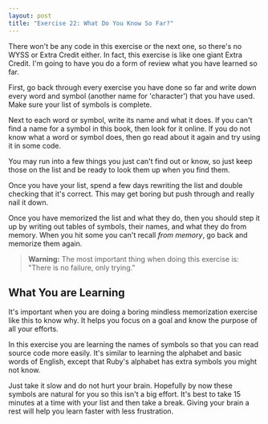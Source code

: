 ```yaml
---
layout: post
title: "Exercise 22: What Do You Know So Far?"
---
```


There won't be any code in this exercise or the next one, so there's no WYSS or Extra Credit either. In fact, this exercise is like one giant Extra Credit. I'm going to have you do a form of review what you have learned so far.

First, go back through every exercise you have done so far and write down every word and symbol (another name for 'character') that you have used. Make sure your list of symbols is complete.

Next to each word or symbol, write its name and what it does. If you can't find a name for a symbol in this book, then look for it online. If you do not know what a word or symbol does, then go read about it again and try using it in some code.

You may run into a few things you just can't find out or know, so just keep those on the list and be ready to look them up when you find them.

Once you have your list, spend a few days rewriting the list and double checking that it's correct. This may get boring but push through and really nail it down.

Once you have memorized the list and what they do, then you should step it up by writing out tables of symbols, their names, and what they do from memory. When you hit some you can't recall *from memory*, go back and memorize them again.

> **Warning:**
> The most important thing when doing this exercise is: "There is no failure, only trying."

## What You are Learning

It's important when you are doing a boring mindless memorization exercise like this to know why. It helps you focus on a goal and know the purpose of all your efforts.

In this exercise you are learning the names of symbols so that you can read source code more easily. It's similar to learning the alphabet and basic words of English, except that Ruby's alphabet has extra symbols you might not know.

Just take it slow and do not hurt your brain. Hopefully by now these symbols are natural for you so this isn't a big effort. It's best to take 15 minutes at a time with your list and then take a break. Giving your brain a rest will help you learn faster with less frustration.
